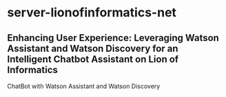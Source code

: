 # server-lionofinformatics-net

## Enhancing User Experience: Leveraging Watson Assistant and Watson Discovery for an Intelligent Chatbot Assistant on Lion of Informatics

ChatBot with Watson Assistant and Watson Discovery
